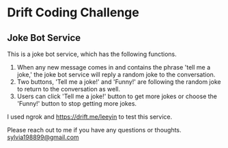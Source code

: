 # Drift Coding Challenge

## Joke Bot Service

This is a joke bot service, which has the following functions.

1. When any new message comes in and contains the phrase 'tell me a joke,' the joke bot service will reply a random joke to the conversation.
2. Two buttons, 'Tell me a joke!' and 'Funny!' are following the random joke to return to the conversation as well.
3. Users can click 'Tell me a joke!' button to get more jokes or choose the 'Funny!' button to stop getting more jokes.

I used ngrok and https://drift.me/leeyin to test this service. 

Please reach out to me if you have any questions or thoughts. sylvia198899@gmail.com
